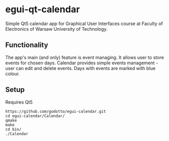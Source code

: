 # egui-qt-calendar
Simple Qt5 calendar app for Graphical User Interfaces course at Faculty of Electronics of Warsaw University of Technology.
## Functionality
The app's main (and only) feature is event managing. It allows user to store events for chosen days. Calendar provides simple
events management - user can edit and delete events. Days with events are marked with blue colour.
## Setup
Requires Qt5
```
https://github.com/godotto/egui-calendar.git
cd egui-calendar/Calendar/
qmake
make
cd bin/
./Calendar
```
